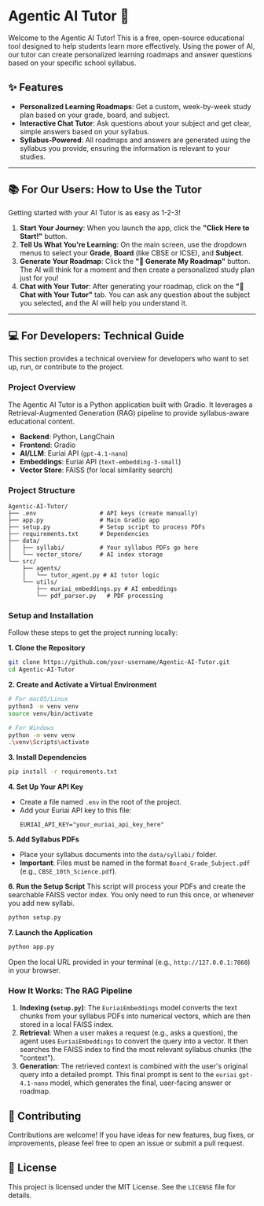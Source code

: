 # Agentic AI Tutor 🤖

Welcome to the Agentic AI Tutor! This is a free, open-source educational tool designed to help students learn more effectively. Using the power of AI, our tutor can create personalized learning roadmaps and answer questions based on your specific school syllabus.

## ✨ Features

-   **Personalized Learning Roadmaps**: Get a custom, week-by-week study plan based on your grade, board, and subject.
-   **Interactive Chat Tutor**: Ask questions about your subject and get clear, simple answers based on your syllabus.
-   **Syllabus-Powered**: All roadmaps and answers are generated using the syllabus you provide, ensuring the information is relevant to your studies.

---

## 📚 For Our Users: How to Use the Tutor

Getting started with your AI Tutor is as easy as 1-2-3!

1.  **Start Your Journey**: When you launch the app, click the **"Click Here to Start!"** button.
2.  **Tell Us What You're Learning**: On the main screen, use the dropdown menus to select your **Grade**, **Board** (like CBSE or ICSE), and **Subject**.
3.  **Generate Your Roadmap**: Click the **"🚀 Generate My Roadmap"** button. The AI will think for a moment and then create a personalized study plan just for you!
4.  **Chat with Your Tutor**: After generating your roadmap, click on the **"💬 Chat with Your Tutor"** tab. You can ask any question about the subject you selected, and the AI will help you understand it.

---

## 💻 For Developers: Technical Guide

This section provides a technical overview for developers who want to set up, run, or contribute to the project.

### Project Overview

The Agentic AI Tutor is a Python application built with Gradio. It leverages a Retrieval-Augmented Generation (RAG) pipeline to provide syllabus-aware educational content.

-   **Backend**: Python, LangChain
-   **Frontend**: Gradio
-   **AI/LLM**: Euriai API (`gpt-4.1-nano`)
-   **Embeddings**: Euriai API (`text-embedding-3-small`)
-   **Vector Store**: FAISS (for local similarity search)

### Project Structure

```
Agentic-AI-Tutor/
├── .env                  # API keys (create manually)
├── app.py                # Main Gradio app
├── setup.py              # Setup script to process PDFs
├── requirements.txt      # Dependencies
├── data/
│   ├── syllabi/          # Your syllabus PDFs go here
│   └── vector_store/     # AI index storage
└── src/
    ├── agents/
    │   └── tutor_agent.py # AI tutor logic
    └── utils/
        ├── euriai_embeddings.py # AI embeddings
        └── pdf_parser.py   # PDF processing
```

### Setup and Installation

Follow these steps to get the project running locally:

**1. Clone the Repository**
```bash
git clone https://github.com/your-username/Agentic-AI-Tutor.git
cd Agentic-AI-Tutor
```

**2. Create and Activate a Virtual Environment**
```bash
# For macOS/Linux
python3 -m venv venv
source venv/bin/activate

# For Windows
python -m venv venv
.\venv\Scripts\activate
```

**3. Install Dependencies**
```bash
pip install -r requirements.txt
```

**4. Set Up Your API Key**
- Create a file named `.env` in the root of the project.
- Add your Euriai API key to this file:
  ```
  EURIAI_API_KEY="your_euriai_api_key_here"
  ```

**5. Add Syllabus PDFs**
- Place your syllabus documents into the `data/syllabi/` folder.
- **Important**: Files must be named in the format `Board_Grade_Subject.pdf` (e.g., `CBSE_10th_Science.pdf`).

**6. Run the Setup Script**
This script will process your PDFs and create the searchable FAISS vector index. You only need to run this once, or whenever you add new syllabi.
```bash
python setup.py
```

**7. Launch the Application**
```bash
python app.py
```
Open the local URL provided in your terminal (e.g., `http://127.0.0.1:7860`) in your browser.

### How It Works: The RAG Pipeline

1.  **Indexing (`setup.py`)**: The `EuriaiEmbeddings` model converts the text chunks from your syllabus PDFs into numerical vectors, which are then stored in a local FAISS index.
2.  **Retrieval**: When a user makes a request (e.g., asks a question), the agent uses `EuriaiEmbeddings` to convert the query into a vector. It then searches the FAISS index to find the most relevant syllabus chunks (the "context").
3.  **Generation**: The retrieved context is combined with the user's original query into a detailed prompt. This final prompt is sent to the `euriai` `gpt-4.1-nano` model, which generates the final, user-facing answer or roadmap.

## 🤝 Contributing

Contributions are welcome! If you have ideas for new features, bug fixes, or improvements, please feel free to open an issue or submit a pull request.

## 📄 License

This project is licensed under the MIT License. See the `LICENSE` file for details.

